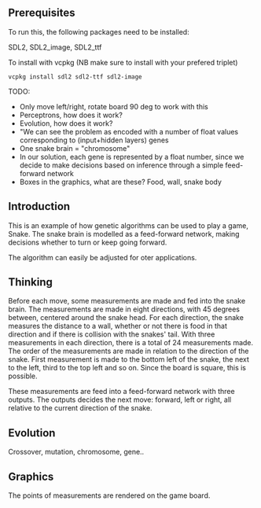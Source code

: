 ## Prerequisites

To run this, the following packages need to be installed:

SDL2, SDL2_image, SDL2_ttf


To install with vcpkg (NB make sure to install with your prefered triplet)

```
vcpkg install sdl2 sdl2-ttf sdl2-image
```


TODO: 
- Only move left/right, rotate board 90 deg to work with this
- Perceptrons, how does it work?
- Evolution, how does it work?
- "We can see the problem as encoded with a number of float values corresponding to (input+hidden layers) genes
- One snake brain = "chromosome"
- In our solution, each gene is represented by a float number, since we decide to make decisions based on inference through a simple feed-forward network
- Boxes in the graphics, what are these? Food, wall, snake body

## Introduction

This is an example of how genetic algorithms can be used to play a game, Snake. The snake brain is modelled as a feed-forward network, making decisions whether to turn or keep going forward.

The algorithm can easily be adjusted for oter applications.

## Thinking

Before each move, some measurements are made and fed into the snake brain. The measurements are made in eight directions, with 45 degrees between, centered around the snake head. For each direction, the snake measures the distance to a wall, whether or not there is food in that direction and if there is collision with the snakes' tail. With three measurements in each direction, there is a total of 24 measurements made. The order of the measurements are made in relation to the direction of the snake. First measurement is made to the bottom left of the snake, the next to the left, third to the top left and so on. Since the board is square, this is possible.

These measurements are feed into a feed-forward network with three outputs. The outputs decides the next move: forward, left or right, all relative to the current direction of the snake.

## Evolution

Crossover, mutation, chromosome, gene..

## Graphics

The points of measurements are rendered on the game board.